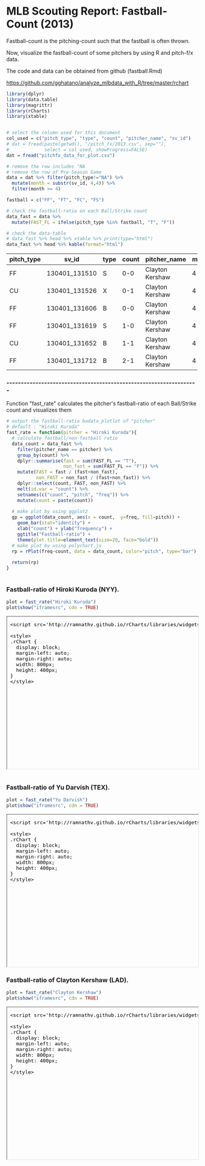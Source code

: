 MLB Scouting Report: Fastball-Count (2013)
========================================================



Fastball-count is the pitching-count such that the fastball is often thrown.

Now, visualize the fastball-count of some pitchers by using R and pitch-f/x data.

The code and data can be obtained from github (fastball.Rmd)

https://github.com/gghatano/analyze_mlbdata_with_R/tree/master/rchart


```r
library(dplyr)
library(data.table)
library(magrittr)
library(rCharts)
library(xtable)


# select the column used for this document
col_used = c("pitch_type", "type", "count", "pitcher_name", "sv_id")
# dat = fread(paste(getwd(), "/pitch_fx/2013.csv", sep=""), 
#             select = col_used, showProgress=FALSE) 
dat = fread("pitchfx_data_for_plot.csv")

# remove the row includes "NA
# remove the row of Pre-Season Game
data = dat %>% filter(pitch_type!="NA") %>% 
  mutate(month = substr(sv_id, 4,4)) %>% 
  filter(month >= 4)

fastball = c("FF", "FT", "FC", "FS")

# check the fastball-ratio on each Ball/Strike count
data_fast = data %>% 
  mutate(FAST_FL = ifelse(pitch_type %in% fastball, "T", "F")) 

# check the data-table
# data_fast %>% head %>% xtable %>% print(type="html")
data_fast %>% head %>% kable(format="html")
```

<table>
 <thead>
  <tr>
   <th> pitch_type </th>
   <th> sv_id </th>
   <th> type </th>
   <th> count </th>
   <th> pitcher_name </th>
   <th> month </th>
   <th> FAST_FL </th>
  </tr>
 </thead>
<tbody>
  <tr>
   <td> FF </td>
   <td> 130401_131510 </td>
   <td> S </td>
   <td> 0-0 </td>
   <td> Clayton Kershaw </td>
   <td> 4 </td>
   <td> T </td>
  </tr>
  <tr>
   <td> CU </td>
   <td> 130401_131526 </td>
   <td> X </td>
   <td> 0-1 </td>
   <td> Clayton Kershaw </td>
   <td> 4 </td>
   <td> F </td>
  </tr>
  <tr>
   <td> FF </td>
   <td> 130401_131606 </td>
   <td> B </td>
   <td> 0-0 </td>
   <td> Clayton Kershaw </td>
   <td> 4 </td>
   <td> T </td>
  </tr>
  <tr>
   <td> FF </td>
   <td> 130401_131619 </td>
   <td> S </td>
   <td> 1-0 </td>
   <td> Clayton Kershaw </td>
   <td> 4 </td>
   <td> T </td>
  </tr>
  <tr>
   <td> CU </td>
   <td> 130401_131652 </td>
   <td> B </td>
   <td> 1-1 </td>
   <td> Clayton Kershaw </td>
   <td> 4 </td>
   <td> F </td>
  </tr>
  <tr>
   <td> FF </td>
   <td> 130401_131712 </td>
   <td> B </td>
   <td> 2-1 </td>
   <td> Clayton Kershaw </td>
   <td> 4 </td>
   <td> T </td>
  </tr>
</tbody>
</table>



### ------------------------------------------------------------------
Function "fast_rate" calculates the pitcher's fastball-ratio of each Ball/Strike count and visualizes them

```r
# output the fastball-ratio badata_plotlot of "pitcher"
# default : "Hiroki Kuroda"
fast_rate = function(pitcher = "Hiroki Kuroda"){
  # calculate fastball/non-fastball ratio 
  data_count = data_fast %>% 
    filter(pitcher_name == pitcher) %>% 
    group_by(count) %>% 
    dplyr::summarise(fast = sum(FAST_FL == "T"), 
                     non_fast = sum(FAST_FL == "F")) %>% 
    mutate(FAST = fast / (fast+non_fast), 
           non_FAST = non_fast / (fast+non_fast)) %>% 
    dplyr::select(count, FAST, non_FAST) %>% 
    melt(id.var = "count") %>% 
    setnames(c("count", "pitch", "freq")) %>% 
    mutate(count = paste(count))
  
  # make plot by using ggplot2
  gp = ggplot(data_count, aes(x = count,  y=freq, fill=pitch)) + 
    geom_bar(stat="identity") + 
    xlab("count") + ylab("frequency") + 
    ggtitle("Fastball-ratio") + 
    theme(plot.title=element_text(size=20, face="bold"))
  # make plot by using polychart.js
  rp = rPlot(freq~count, data = data_count, color="pitch", type="bar") 
    
  return(rp)
}
  
```


### Fastball-ratio of Hiroki Kuroda (NYY).

```r
plot = fast_rate("Hiroki Kuroda")
plot$show("iframesrc", cdn = TRUE)
```

<iframe srcdoc='
&lt;!doctype HTML&gt;
&lt;meta charset = &#039;utf-8&#039;&gt;
&lt;html&gt;
  &lt;head&gt;
    
    &lt;script src=&#039;http://ramnathv.github.io/rCharts/libraries/widgets/polycharts/js/polychart2.standalone.js&#039; type=&#039;text/javascript&#039;&gt;&lt;/script&gt;
    
    &lt;style&gt;
    .rChart {
      display: block;
      margin-left: auto; 
      margin-right: auto;
      width: 800px;
      height: 400px;
    }  
    &lt;/style&gt;
    
  &lt;/head&gt;
  &lt;body&gt;
    &lt;div id=&#039;chart11eb26daf83f&#039; class=&#039;rChart polycharts&#039;&gt;&lt;/div&gt;  
    
    &lt;script type=&#039;text/javascript&#039;&gt;
    var chartParams = {
 &quot;dom&quot;: &quot;chart11eb26daf83f&quot;,
&quot;width&quot;:    800,
&quot;height&quot;:    400,
&quot;layers&quot;: [
 {
 &quot;x&quot;: &quot;count&quot;,
&quot;y&quot;: &quot;freq&quot;,
&quot;data&quot;: {
 &quot;count&quot;: [ &quot;0-0&quot;, &quot;0-1&quot;, &quot;0-2&quot;, &quot;1-0&quot;, &quot;1-1&quot;, &quot;1-2&quot;, &quot;2-0&quot;, &quot;2-1&quot;, &quot;2-2&quot;, &quot;3-0&quot;, &quot;3-1&quot;, &quot;3-2&quot;, &quot;0-0&quot;, &quot;0-1&quot;, &quot;0-2&quot;, &quot;1-0&quot;, &quot;1-1&quot;, &quot;1-2&quot;, &quot;2-0&quot;, &quot;2-1&quot;, &quot;2-2&quot;, &quot;3-0&quot;, &quot;3-1&quot;, &quot;3-2&quot; ],
&quot;pitch&quot;: [ &quot;FAST&quot;, &quot;FAST&quot;, &quot;FAST&quot;, &quot;FAST&quot;, &quot;FAST&quot;, &quot;FAST&quot;, &quot;FAST&quot;, &quot;FAST&quot;, &quot;FAST&quot;, &quot;FAST&quot;, &quot;FAST&quot;, &quot;FAST&quot;, &quot;non_FAST&quot;, &quot;non_FAST&quot;, &quot;non_FAST&quot;, &quot;non_FAST&quot;, &quot;non_FAST&quot;, &quot;non_FAST&quot;, &quot;non_FAST&quot;, &quot;non_FAST&quot;, &quot;non_FAST&quot;, &quot;non_FAST&quot;, &quot;non_FAST&quot;, &quot;non_FAST&quot; ],
&quot;freq&quot;: [ 0.17032, 0.36019, 0.50336, 0.2082, 0.32402, 0.48026, 0.15888, 0.14035, 0.32886, 0.18182, 0.076923, 0.18978, 0.82968, 0.63981, 0.49664, 0.7918, 0.67598, 0.51974, 0.84112, 0.85965, 0.67114, 0.81818, 0.92308, 0.81022 ] 
},
&quot;facet&quot;: null,
&quot;color&quot;: &quot;pitch&quot;,
&quot;type&quot;: &quot;bar&quot; 
} 
],
&quot;facet&quot;: [],
&quot;guides&quot;: [],
&quot;coord&quot;: [],
&quot;id&quot;: &quot;chart11eb26daf83f&quot; 
}
    _.each(chartParams.layers, function(el){
        el.data = polyjs.data(el.data)
    })
    var graph_chart11eb26daf83f = polyjs.chart(chartParams);
&lt;/script&gt;
    
  &lt;/body&gt;
&lt;/html&gt;
' scrolling='no' seamless class='rChart 
polycharts
 '
id=iframe-
chart11eb26daf83f
></iframe>
<style>iframe.rChart{ width: 100%; height: 400px;}</style>

```r

```


### Fastball-ratio of Yu Darvish (TEX).

```r
plot = fast_rate("Yu Darvish")
plot$show("iframesrc", cdn = TRUE)
```

<iframe srcdoc='
&lt;!doctype HTML&gt;
&lt;meta charset = &#039;utf-8&#039;&gt;
&lt;html&gt;
  &lt;head&gt;
    
    &lt;script src=&#039;http://ramnathv.github.io/rCharts/libraries/widgets/polycharts/js/polychart2.standalone.js&#039; type=&#039;text/javascript&#039;&gt;&lt;/script&gt;
    
    &lt;style&gt;
    .rChart {
      display: block;
      margin-left: auto; 
      margin-right: auto;
      width: 800px;
      height: 400px;
    }  
    &lt;/style&gt;
    
  &lt;/head&gt;
  &lt;body&gt;
    &lt;div id=&#039;chart11eb2a286052&#039; class=&#039;rChart polycharts&#039;&gt;&lt;/div&gt;  
    
    &lt;script type=&#039;text/javascript&#039;&gt;
    var chartParams = {
 &quot;dom&quot;: &quot;chart11eb2a286052&quot;,
&quot;width&quot;:    800,
&quot;height&quot;:    400,
&quot;layers&quot;: [
 {
 &quot;x&quot;: &quot;count&quot;,
&quot;y&quot;: &quot;freq&quot;,
&quot;data&quot;: {
 &quot;count&quot;: [ &quot;0-0&quot;, &quot;0-1&quot;, &quot;0-2&quot;, &quot;1-0&quot;, &quot;1-1&quot;, &quot;1-2&quot;, &quot;2-0&quot;, &quot;2-1&quot;, &quot;2-2&quot;, &quot;3-0&quot;, &quot;3-1&quot;, &quot;3-2&quot;, &quot;0-0&quot;, &quot;0-1&quot;, &quot;0-2&quot;, &quot;1-0&quot;, &quot;1-1&quot;, &quot;1-2&quot;, &quot;2-0&quot;, &quot;2-1&quot;, &quot;2-2&quot;, &quot;3-0&quot;, &quot;3-1&quot;, &quot;3-2&quot; ],
&quot;pitch&quot;: [ &quot;FAST&quot;, &quot;FAST&quot;, &quot;FAST&quot;, &quot;FAST&quot;, &quot;FAST&quot;, &quot;FAST&quot;, &quot;FAST&quot;, &quot;FAST&quot;, &quot;FAST&quot;, &quot;FAST&quot;, &quot;FAST&quot;, &quot;FAST&quot;, &quot;non_FAST&quot;, &quot;non_FAST&quot;, &quot;non_FAST&quot;, &quot;non_FAST&quot;, &quot;non_FAST&quot;, &quot;non_FAST&quot;, &quot;non_FAST&quot;, &quot;non_FAST&quot;, &quot;non_FAST&quot;, &quot;non_FAST&quot;, &quot;non_FAST&quot;, &quot;non_FAST&quot; ],
&quot;freq&quot;: [ 0.7331, 0.65714, 0.58929, 0.64722, 0.60504, 0.50746,   0.75, 0.45366, 0.29773, 0.97727, 0.76923, 0.20144, 0.2669, 0.34286, 0.41071, 0.35278, 0.39496, 0.49254,   0.25, 0.54634, 0.70227, 0.022727, 0.23077, 0.79856 ] 
},
&quot;facet&quot;: null,
&quot;color&quot;: &quot;pitch&quot;,
&quot;type&quot;: &quot;bar&quot; 
} 
],
&quot;facet&quot;: [],
&quot;guides&quot;: [],
&quot;coord&quot;: [],
&quot;id&quot;: &quot;chart11eb2a286052&quot; 
}
    _.each(chartParams.layers, function(el){
        el.data = polyjs.data(el.data)
    })
    var graph_chart11eb2a286052 = polyjs.chart(chartParams);
&lt;/script&gt;
    
  &lt;/body&gt;
&lt;/html&gt;
' scrolling='no' seamless class='rChart 
polycharts
 '
id=iframe-
chart11eb2a286052
></iframe>
<style>iframe.rChart{ width: 100%; height: 400px;}</style>


### Fastball-ratio of Clayton Kershaw (LAD).

```r
plot = fast_rate("Clayton Kershaw")
plot$show("iframesrc", cdn = TRUE)
```

<iframe srcdoc='
&lt;!doctype HTML&gt;
&lt;meta charset = &#039;utf-8&#039;&gt;
&lt;html&gt;
  &lt;head&gt;
    
    &lt;script src=&#039;http://ramnathv.github.io/rCharts/libraries/widgets/polycharts/js/polychart2.standalone.js&#039; type=&#039;text/javascript&#039;&gt;&lt;/script&gt;
    
    &lt;style&gt;
    .rChart {
      display: block;
      margin-left: auto; 
      margin-right: auto;
      width: 800px;
      height: 400px;
    }  
    &lt;/style&gt;
    
  &lt;/head&gt;
  &lt;body&gt;
    &lt;div id=&#039;chart11eb7fecdc26&#039; class=&#039;rChart polycharts&#039;&gt;&lt;/div&gt;  
    
    &lt;script type=&#039;text/javascript&#039;&gt;
    var chartParams = {
 &quot;dom&quot;: &quot;chart11eb7fecdc26&quot;,
&quot;width&quot;:    800,
&quot;height&quot;:    400,
&quot;layers&quot;: [
 {
 &quot;x&quot;: &quot;count&quot;,
&quot;y&quot;: &quot;freq&quot;,
&quot;data&quot;: {
 &quot;count&quot;: [ &quot;0-0&quot;, &quot;0-1&quot;, &quot;0-2&quot;, &quot;1-0&quot;, &quot;1-1&quot;, &quot;1-2&quot;, &quot;2-0&quot;, &quot;2-1&quot;, &quot;2-2&quot;, &quot;3-0&quot;, &quot;3-1&quot;, &quot;3-2&quot;, &quot;0-0&quot;, &quot;0-1&quot;, &quot;0-2&quot;, &quot;1-0&quot;, &quot;1-1&quot;, &quot;1-2&quot;, &quot;2-0&quot;, &quot;2-1&quot;, &quot;2-2&quot;, &quot;3-0&quot;, &quot;3-1&quot;, &quot;3-2&quot; ],
&quot;pitch&quot;: [ &quot;FAST&quot;, &quot;FAST&quot;, &quot;FAST&quot;, &quot;FAST&quot;, &quot;FAST&quot;, &quot;FAST&quot;, &quot;FAST&quot;, &quot;FAST&quot;, &quot;FAST&quot;, &quot;FAST&quot;, &quot;FAST&quot;, &quot;FAST&quot;, &quot;non_FAST&quot;, &quot;non_FAST&quot;, &quot;non_FAST&quot;, &quot;non_FAST&quot;, &quot;non_FAST&quot;, &quot;non_FAST&quot;, &quot;non_FAST&quot;, &quot;non_FAST&quot;, &quot;non_FAST&quot;, &quot;non_FAST&quot;, &quot;non_FAST&quot;, &quot;non_FAST&quot; ],
&quot;freq&quot;: [ 0.80199, 0.50429, 0.43284, 0.69497, 0.44762, 0.29444, 0.96296, 0.63699, 0.45614, 0.95833, 0.95082, 0.71523, 0.19801, 0.49571, 0.56716, 0.30503, 0.55238, 0.70556, 0.037037, 0.36301, 0.54386, 0.041667, 0.04918, 0.28477 ] 
},
&quot;facet&quot;: null,
&quot;color&quot;: &quot;pitch&quot;,
&quot;type&quot;: &quot;bar&quot; 
} 
],
&quot;facet&quot;: [],
&quot;guides&quot;: [],
&quot;coord&quot;: [],
&quot;id&quot;: &quot;chart11eb7fecdc26&quot; 
}
    _.each(chartParams.layers, function(el){
        el.data = polyjs.data(el.data)
    })
    var graph_chart11eb7fecdc26 = polyjs.chart(chartParams);
&lt;/script&gt;
    
  &lt;/body&gt;
&lt;/html&gt;
' scrolling='no' seamless class='rChart 
polycharts
 '
id=iframe-
chart11eb7fecdc26
></iframe>
<style>iframe.rChart{ width: 100%; height: 400px;}</style>

```r

```

